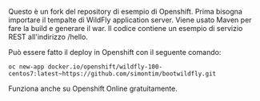 Questo è un fork del repository di esempio di Openshift.
Prima bisogna importare il tempalte di WildFly application server. Viene usato Maven per fare la build e generare il war. Il codice contiene un esempio di servizio REST all'indirizzo /hello.

Può essere fatto il deploy in Openshift con il seguente comando:

	oc new-app docker.io/openshift/wildfly-100-centos7:latest~https://github.com/simontim/bootwildfly.git


Funziona anche su Openshift Online gratuitamente.
